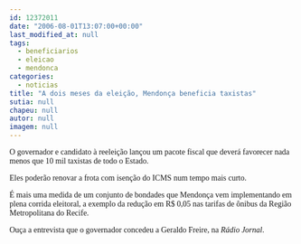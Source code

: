 ```yaml
---
id: 12372011
date: "2006-08-01T13:07:00+00:00"
last_modified_at: null
tags:
  - beneficiarios
  - eleicao
  - mendonca
categories:
  - noticias
title: "A dois meses da eleição, Mendonça beneficia taxistas"
sutia: null
chapeu: null
autor: null
imagem: null
---
```

<p><P><FONT face=Verdana>O governador e candidato à reeleição lançou um pacote fiscal que deverá favorecer nada menos que 10 mil taxistas de todo o Estado.</FONT></P></p>
<p><P><FONT face=Verdana>Eles poderão renovar a frota com isenção do ICMS num tempo mais curto.</FONT></P></p>
<p><P><FONT face=Verdana>É mais uma medida de um conjunto de bondades que Mendonça vem implementando em plena corrida eleitoral, a exemplo da</FONT><FONT face=Verdana> redução em R$ 0,05 nas tarifas de ônibus da Região Metropolitana do Recife.</FONT></P></p>
<p><P><FONT face=Verdana>Ouça a entrevista que o governador concedeu a Geraldo Freire, na <EM>Rádio Jornal</EM>.</FONT></P> </p>
